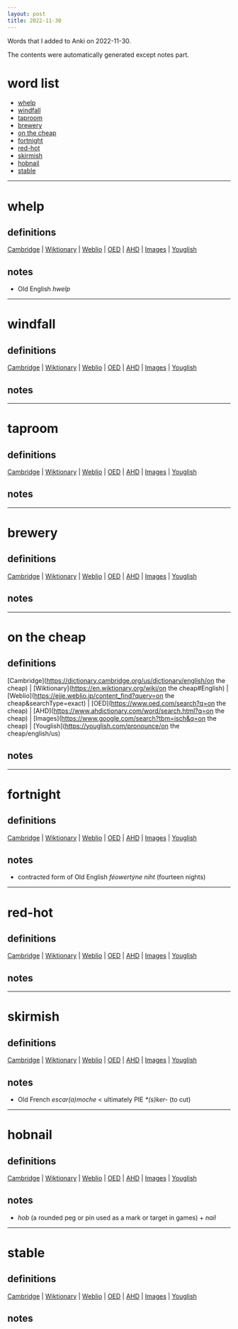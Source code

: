 ```yaml
---
layout: post
title: 2022-11-30
---
```


Words that I added to Anki on 2022-11-30.

The contents were automatically generated except notes part.
# word list
- [whelp](#whelp)
- [windfall](#windfall)
- [taproom](#taproom)
- [brewery](#brewery)
- [on the cheap](#on-the-cheap)
- [fortnight](#fortnight)
- [red-hot](#red-hot)
- [skirmish](#skirmish)
- [hobnail](#hobnail)
- [stable](#stable)

---

# whelp
## definitions
[Cambridge](https://dictionary.cambridge.org/us/dictionary/english/whelp)
|
[Wiktionary](https://en.wiktionary.org/wiki/whelp#English)
|
[Weblio](https://ejje.weblio.jp/content_find?query=whelp&searchType=exact)
|
[OED](https://www.oed.com/search?q=whelp)
|
[AHD](https://www.ahdictionary.com/word/search.html?q=whelp)
|
[Images](https://www.google.com/search?tbm=isch&q=whelp)
|
[Youglish](https://youglish.com/pronounce/whelp/english/us)

## notes
- Old English *hwelp*

---

# windfall
## definitions
[Cambridge](https://dictionary.cambridge.org/us/dictionary/english/windfall)
|
[Wiktionary](https://en.wiktionary.org/wiki/windfall#English)
|
[Weblio](https://ejje.weblio.jp/content_find?query=windfall&searchType=exact)
|
[OED](https://www.oed.com/search?q=windfall)
|
[AHD](https://www.ahdictionary.com/word/search.html?q=windfall)
|
[Images](https://www.google.com/search?tbm=isch&q=windfall)
|
[Youglish](https://youglish.com/pronounce/windfall/english/us)

## notes

---

# taproom
## definitions
[Cambridge](https://dictionary.cambridge.org/us/dictionary/english/taproom)
|
[Wiktionary](https://en.wiktionary.org/wiki/taproom#English)
|
[Weblio](https://ejje.weblio.jp/content_find?query=taproom&searchType=exact)
|
[OED](https://www.oed.com/search?q=taproom)
|
[AHD](https://www.ahdictionary.com/word/search.html?q=taproom)
|
[Images](https://www.google.com/search?tbm=isch&q=taproom)
|
[Youglish](https://youglish.com/pronounce/taproom/english/us)

## notes

---

# brewery
## definitions
[Cambridge](https://dictionary.cambridge.org/us/dictionary/english/brewery)
|
[Wiktionary](https://en.wiktionary.org/wiki/brewery#English)
|
[Weblio](https://ejje.weblio.jp/content_find?query=brewery&searchType=exact)
|
[OED](https://www.oed.com/search?q=brewery)
|
[AHD](https://www.ahdictionary.com/word/search.html?q=brewery)
|
[Images](https://www.google.com/search?tbm=isch&q=brewery)
|
[Youglish](https://youglish.com/pronounce/brewery/english/us)

## notes

---

# on the cheap
## definitions
[Cambridge](https://dictionary.cambridge.org/us/dictionary/english/on the cheap)
|
[Wiktionary](https://en.wiktionary.org/wiki/on the cheap#English)
|
[Weblio](https://ejje.weblio.jp/content_find?query=on the cheap&searchType=exact)
|
[OED](https://www.oed.com/search?q=on the cheap)
|
[AHD](https://www.ahdictionary.com/word/search.html?q=on the cheap)
|
[Images](https://www.google.com/search?tbm=isch&q=on the cheap)
|
[Youglish](https://youglish.com/pronounce/on the cheap/english/us)

## notes

---

# fortnight
## definitions
[Cambridge](https://dictionary.cambridge.org/us/dictionary/english/fortnight)
|
[Wiktionary](https://en.wiktionary.org/wiki/fortnight#English)
|
[Weblio](https://ejje.weblio.jp/content_find?query=fortnight&searchType=exact)
|
[OED](https://www.oed.com/search?q=fortnight)
|
[AHD](https://www.ahdictionary.com/word/search.html?q=fortnight)
|
[Images](https://www.google.com/search?tbm=isch&q=fortnight)
|
[Youglish](https://youglish.com/pronounce/fortnight/english/us)

## notes
- contracted form of Old English *féowertýne niht* (fourteen nights)

---

# red-hot
## definitions
[Cambridge](https://dictionary.cambridge.org/us/dictionary/english/red-hot)
|
[Wiktionary](https://en.wiktionary.org/wiki/red-hot#English)
|
[Weblio](https://ejje.weblio.jp/content_find?query=red-hot&searchType=exact)
|
[OED](https://www.oed.com/search?q=red-hot)
|
[AHD](https://www.ahdictionary.com/word/search.html?q=red-hot)
|
[Images](https://www.google.com/search?tbm=isch&q=red-hot)
|
[Youglish](https://youglish.com/pronounce/red-hot/english/us)

## notes

---

# skirmish
## definitions
[Cambridge](https://dictionary.cambridge.org/us/dictionary/english/skirmish)
|
[Wiktionary](https://en.wiktionary.org/wiki/skirmish#English)
|
[Weblio](https://ejje.weblio.jp/content_find?query=skirmish&searchType=exact)
|
[OED](https://www.oed.com/search?q=skirmish)
|
[AHD](https://www.ahdictionary.com/word/search.html?q=skirmish)
|
[Images](https://www.google.com/search?tbm=isch&q=skirmish)
|
[Youglish](https://youglish.com/pronounce/skirmish/english/us)

## notes
- Old French *escar(a)moche* &lt; ultimately PIE *\*(s)ker-* (to cut)

---

# hobnail
## definitions
[Cambridge](https://dictionary.cambridge.org/us/dictionary/english/hobnail)
|
[Wiktionary](https://en.wiktionary.org/wiki/hobnail#English)
|
[Weblio](https://ejje.weblio.jp/content_find?query=hobnail&searchType=exact)
|
[OED](https://www.oed.com/search?q=hobnail)
|
[AHD](https://www.ahdictionary.com/word/search.html?q=hobnail)
|
[Images](https://www.google.com/search?tbm=isch&q=hobnail)
|
[Youglish](https://youglish.com/pronounce/hobnail/english/us)

## notes
- *hob* (a rounded peg or pin used as a mark or target in games) + *nail*

---

# stable
## definitions
[Cambridge](https://dictionary.cambridge.org/us/dictionary/english/stable)
|
[Wiktionary](https://en.wiktionary.org/wiki/stable#English)
|
[Weblio](https://ejje.weblio.jp/content_find?query=stable&searchType=exact)
|
[OED](https://www.oed.com/search?q=stable)
|
[AHD](https://www.ahdictionary.com/word/search.html?q=stable)
|
[Images](https://www.google.com/search?tbm=isch&q=stable)
|
[Youglish](https://youglish.com/pronounce/stable/english/us)

## notes


